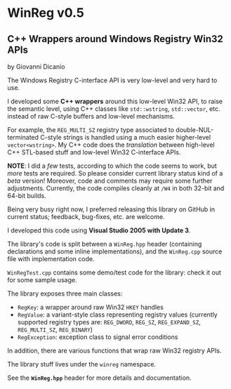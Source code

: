 # WinReg v0.5
## C++ Wrappers around Windows Registry Win32 APIs

by Giovanni Dicanio

The Windows Registry C-interface API is very low-level and very hard to use.

I developed some **C++ wrappers** around this low-level Win32 API, to raise the semantic level, using C++ classes like `std::wstring`, `std::vector`, etc. instead of raw C-style buffers and low-level mechanisms. 

For example, the `REG_MULTI_SZ` registry type associated to double-NUL-terminated C-style strings is handled using a much easier higher-level `vector<wstring>`. My C++ code does the _translation_ between high-level C++ STL-based stuff and low-level Win32 C-interface APIs.

**NOTE**: I did a _few_ tests, according to which the code seems to work, but _more_ tests are required. So please consider current library status kind of a _beta_ version! Moreover, code and comments may require some further adjustments. Currently, the code compiles cleanly at `/W4` in both 32-bit and 64-bit builds.

Being very busy right now, I preferred releasing this library on GitHub in current status; feedback, bug-fixes, etc. are welcome.

I developed this code using **Visual Studio 2005 with Update 3**.

The library's code is split between a `WinReg.hpp` header (containing declarations and some inline implementations), and the `WinReg.cpp` source file with implementation code.

`WinRegTest.cpp` contains some demo/test code for the library: check it out for some sample usage.

The library exposes three main classes:

* `RegKey`: a wrapper around raw Win32 `HKEY` handles
* `RegValue`: a variant-style class representing registry values (currently supported registry types are: `REG_DWORD`, `REG_SZ`, `REG_EXPAND_SZ`, `REG_MULTI_SZ`, `REG_BINARY`)
* `RegException`: exception class to signal error conditions

In addition, there are various functions that wrap raw Win32 registry APIs.

The library stuff lives under the `winreg` namespace.

See the **`WinReg.hpp`** header for more details and documentation.

